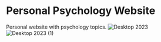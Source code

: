 # Personal Psychology Website
 Personal website with psychology topics.
                        ![Desktop 2023](https://user-images.githubusercontent.com/115550099/216059461-d7cd7add-5884-42e0-a8b3-c8745fe1ef6f.gif)
                        ![Desktop 2023 (1)](https://user-images.githubusercontent.com/115550099/216060904-3b2870d1-51e1-4f7d-9e2d-5fd4a791610f.gif)

